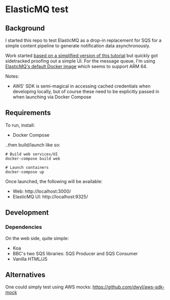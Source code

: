 # ElasticMQ test

## Background

I started this repo to test ElasticMQ as a drop-in replacement for SQS for a simple content pipeline to generate notification data asynchronously.

Work started [based on a simplified version of this tutorial](https://github.com/alxolr/elasticmq-node-tutorial) but quickly got sidetracked proofing out a simple UI. For the message queue, I'm using [ElasticMQ's default Docker image](https://github.com/softwaremill/elasticmq) which seems to support ARM 64.

Notes:
- AWS' SDK is semi-magical in accessing cached credentials when developing locally, but of course these need to be explicitly passed in when launching via Docker Compose

## Requirements

To run, install:
- Docker Compose

..then build/launch like so:
```
# Build web services/UI
docker-compose build web

# Launch containers
docker-compose up
```

Once launched, the following will be available:
- Web: http://localhost:3000/
- ElasticMQ UI: http://localhost:9325/

## Development

### Dependencies

On the web side, quite simple:
- Koa
- BBC's two SQS libraries: SQS Producer and SQS Consumer
- Vanilla HTML/JS

## Alternatives

One could simply test using AWS mocks: https://github.com/dwyl/aws-sdk-mock